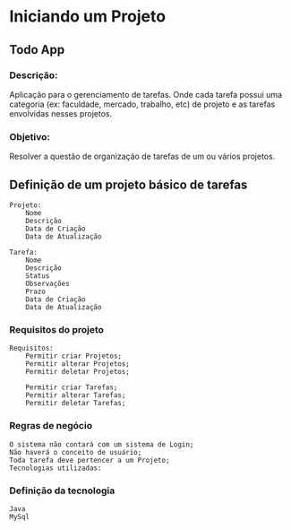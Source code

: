 # Iniciando um Projeto
## Todo App
### Descrição: 
Aplicação para o gerenciamento de tarefas.
Onde cada tarefa possui uma categoria (ex: faculdade, mercado, trabalho, etc) de projeto e as tarefas envolvidas nesses projetos. 
### Objetivo: 
Resolver a questão de organização de tarefas de um ou vários projetos.


## Definição de um projeto básico de tarefas
```
Projeto:
    Nome
    Descrição
    Data de Criação
    Data de Atualização

Tarefa:
    Nome
    Descrição
    Status
    Observações
    Prazo
    Data de Criação
    Data de Atualização

```
### Requisitos do projeto
```
Requisitos:
    Permitir criar Projetos;
    Permitir alterar Projetos;
    Permitir deletar Projetos;
    
    Permitir criar Tarefas;
    Permitir alterar Tarefas;
    Permitir deletar Tarefas;

```

### Regras de negócio
```
O sistema não contará com um sistema de Login;
Não haverá o conceito de usuário;
Toda tarefa deve pertencer a um Projeto;
Tecnologias utilizadas:
```

### Definição da tecnologia
```
Java
MySql

```


